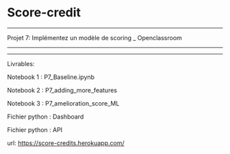 # Score-credit


-----------------------------------------------------------

Projet 7: Implémentez un modèle de scoring _ Openclassroom

-----------------------------------------------------------

-----------------------------------------------------------
 Livrables:
 
 Notebook 1 : P7_Baseline.ipynb
 
 Notebook 2 : P7_adding_more_features
 
 Notebook 3 : P7_amelioration_score_ML
 
 
 Fichier python : Dashboard
 
 Fichier python : API
 
 
url: https://score-credits.herokuapp.com/
